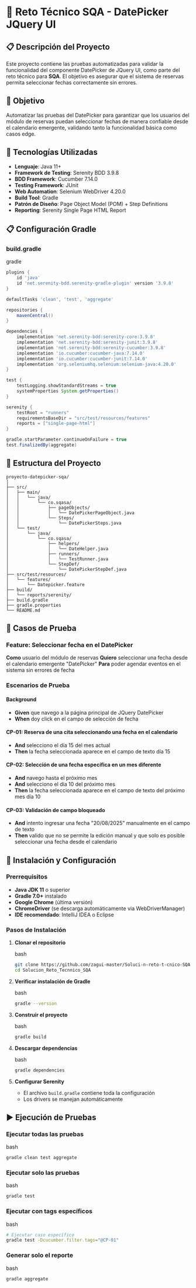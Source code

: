 # 📅 Reto Técnico SQA - DatePicker JQuery UI

## 📋 Descripción del Proyecto

Este proyecto contiene las pruebas automatizadas para validar la funcionalidad del componente DatePicker de JQuery UI, como parte del reto técnico para **SQA**. El objetivo es asegurar que el sistema de reservas permita seleccionar fechas correctamente sin errores.

## 🎯 Objetivo

Automatizar las pruebas del DatePicker para garantizar que los usuarios del módulo de reservas puedan seleccionar fechas de manera confiable desde el calendario emergente, validando tanto la funcionalidad básica como casos edge.

## 🔧 Tecnologías Utilizadas

* **Lenguaje**: Java 11+
* **Framework de Testing**: Serenity BDD 3.9.8
* **BDD Framework**: Cucumber 7.14.0
* **Testing Framework**: JUnit
* **Web Automation**: Selenium WebDriver 4.20.0
* **Build Tool**: Gradle
* **Patrón de Diseño**: Page Object Model (POM) + Step Definitions
* **Reporting**: Serenity Single Page HTML Report

## 📋 Configuración Gradle

### build.gradle

gradle

```gradle
plugins {
    id 'java'
    id 'net.serenity-bdd.serenity-gradle-plugin' version '3.9.8'
}

defaultTasks 'clean', 'test', 'aggregate'

repositories {
    mavenCentral()
}

dependencies {
    implementation 'net.serenity-bdd:serenity-core:3.9.8'
    implementation 'net.serenity-bdd:serenity-junit:3.9.8'
    implementation 'net.serenity-bdd:serenity-cucumber:3.9.8'
    implementation 'io.cucumber:cucumber-java:7.14.0'
    implementation 'io.cucumber:cucumber-junit:7.14.0'
    implementation 'org.seleniumhq.selenium:selenium-java:4.20.0'
}

test {
    testLogging.showStandardStreams = true
    systemProperties System.getProperties()
}

serenity {
    testRoot = "runners"
    requirementsBaseDir = "src/test/resources/features"
    reports = ["single-page-html"]
}

gradle.startParameter.continueOnFailure = true
test.finalizedBy(aggregate)
```

## 📁 Estructura del Proyecto

```
proyecto-datepicker-sqa/
│
├── src/
│   ├── main/
│   │   └── java/
│   │       └── co.sqasa/
│   │           ├── pageObjects/
│   │           │   └── DatePickerPageObject.java
│   │           └── Steps/
│   │               └── DatePickerSteps.java
│   └── test/
│       └── java/
│           └── co.sqasa/
│               ├── helpers/
│               │   └── DateHelper.java
│               ├── runners/
│               │   └── TestRunner.java
│               └── StepDef/
│                   └── DatePickerStepDef.java
├── src/test/resources/
│   └── features/
│       └── Datepicker.feature
├── build/
│   └── reports/serenity/
├── build.gradle
├── gradle.properties
└── README.md
```

## 🧪 Casos de Prueba

### Feature: Seleccionar fecha en el DatePicker

**Como** usuario del módulo de reservas
**Quiero** seleccionar una fecha desde el calendario emergente "DatePicker"
**Para** poder agendar eventos en el sistema sin errores de fecha

### Escenarios de Prueba

#### Background

* **Given** que navego a la página principal de JQuery DatePicker
* **When** doy click en el campo de selección de fecha

#### CP-01: Reserva de una cita seleccionando una fecha en el calendario

* **And** selecciono el día 15 del mes actual
* **Then** la fecha seleccionada aparece en el campo de texto día 15

#### CP-02: Selección de una fecha específica en un mes diferente

* **And** navego hasta el próximo mes
* **And** selecciono el día 10 del próximo mes
* **Then** la fecha seleccionada aparece en el campo de texto del próximo mes día 10

#### CP-03: Validación de campo bloqueado

* **And** intento ingresar una fecha "20/08/2025" manualmente en el campo de texto
* **Then** valido que no se permite la edición manual y que solo es posible seleccionar una fecha desde el calendario

## 🚀 Instalación y Configuración

### Prerrequisitos

* **Java JDK 11** o superior
* **Gradle 7.0+** instalado
* **Google Chrome** (última versión)
* **ChromeDriver** (se descarga automáticamente via WebDriverManager)
* **IDE recomendado**: IntelliJ IDEA o Eclipse

### Pasos de Instalación

1. **Clonar el repositorio**

   bash

   ```bash
   git clone https://github.com/zagui-master/Soluci-n-reto-t-cnico-SQA-.git
   cd Solucion_Reto_Tecnnico_SQA
   ```
2. **Verificar instalación de Gradle**

   bash

   ```bash
   gradle --version
   ```
3. **Construir el proyecto**

   bash

   ```bash
   gradle build
   ```
4. **Descargar dependencias**

   bash

   ```bash
   gradle dependencies
   ```
5. **Configurar Serenity**

   * El archivo `build.gradle` contiene toda la configuración
   * Los drivers se manejan automáticamente

## ▶️ Ejecución de Pruebas

### Ejecutar todas las pruebas

bash

```bash
gradle clean test aggregate
```

### Ejecutar solo las pruebas

bash

```bash
gradle test
```

### Ejecutar con tags específicos

bash

```bash
# Ejecutar caso específico
gradle test -Dcucumber.filter.tags="@CP-01"
```


### Generar solo el reporte

bash

```bash
gradle aggregate
```
